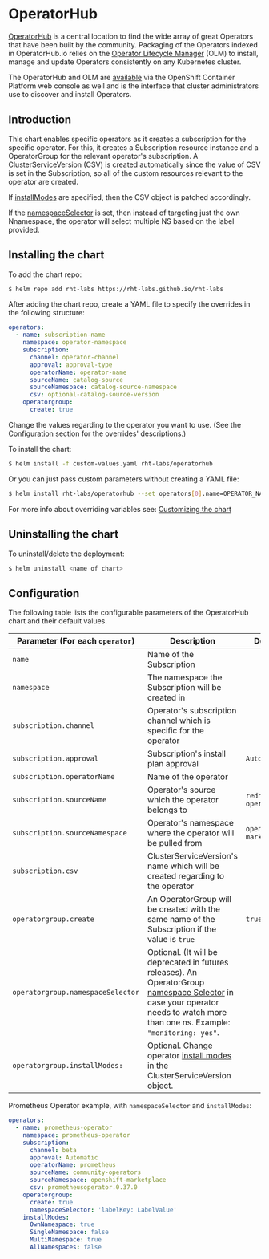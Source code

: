 
# OperatorHub

[OperatorHub](https://operatorhub.io/) is a central location to find the wide array of great Operators that have been built by the community. Packaging of the Operators indexed in OperatorHub.io relies on the  [Operator Lifecycle Manager](https://github.com/operator-framework/operator-lifecycle-manager) (OLM) to install, manage and update Operators consistently on any Kubernetes cluster.

The OperatorHub and OLM are [available](https://docs.openshift.com/container-platform/4.3/operators/olm-understanding-operatorhub.html) via the OpenShift Container Platform web console as well and is the interface that cluster administrators use to discover and install Operators.

## Introduction

This chart enables specific operators as it creates a subscription for the specific operator. For this, it creates a Subscription resource instance and a OperatorGroup for the relevant operator's subscription. A ClusterServiceVersion (CSV) is created automatically since the value of CSV is set in the Subscription, so all of the custom resources relevant to the operator are created.

If [installModes](https://docs.openshift.com/container-platform/4.5/operators/understanding/olm/olm-understanding-operatorgroups.html#olm-operatorgroups-membership_olm-understanding-operatorgroups) are specified, then the CSV object is patched accordingly.

If the [namespaceSelector](https://docs.openshift.com/container-platform/4.5/operators/understanding/olm/olm-understanding-operatorgroups.html#olm-operatorgroups-target-namespace_olm-understanding-operatorgroups) is set, then instead of targeting just the own Nnamespace, the operator will select multiple NS based on the label provided.

## Installing the chart

To add the chart repo:

```bash
$ helm repo add rht-labs https://rht-labs.github.io/rht-labs
```
After adding the chart repo, create a YAML file to specify the overrides in the following structure:

```yaml
operators:
  - name: subscription-name
    namespace: operator-namespace
    subscription:
      channel: operator-channel
      approval: approval-type
      operatorName: operator-name
      sourceName: catalog-source
      sourceNamespace: catalog-source-namespace
      csv: optional-catalog-source-version
    operatorgroup:
      create: true
```

Change the values regarding to the operator you want to use. (See the [Configuration](#Configuration) section for the overrides' descriptions.)

To install the chart:

```bash
$ helm install -f custom-values.yaml rht-labs/operatorhub
```
Or you can just pass custom parameters without creating a YAML file:

```bash
$ helm install rht-labs/operatorhub --set operators[0].name=OPERATOR_NAME,operators[0].namespace=OPERATOR_NAMESPACE ... (set all the mandatory variables)
```
For more info about overriding variables see: [Customizing the chart](https://helm.sh/docs/intro/using_helm/#customizing-the-chart-before-installing)

## Uninstalling the chart

To uninstall/delete the deployment:

```bash
$ helm uninstall <name of chart>
```

## Configuration

The following table lists the configurable parameters of the OperatorHub chart and their default values.

| Parameter (For each `operator`)                             | Description                                                               | Default                  |
| ------------------------------------- | ----------------------------------------------------------------------------------------------- | ------------------------ |
| `name`                                | Name of the Subscription                                                                        |                          |
| `namespace`                           | The namespace the Subscription will be created in                                               |                          |
| `subscription.channel`                | Operator's subscription channel which is specific for the operator                              |                          |
| `subscription.approval`               | Subscription's install plan approval                                                            | `Automatic`              |
| `subscription.operatorName`           | Name of the operator                                                                            |                          |
| `subscription.sourceName`             | Operator's source which the operator belongs to                                                 | `redhat-operators`       |
| `subscription.sourceNamespace`        | Operator's namespace where the operator will be pulled from                                     | `openshift-marketplace`  |
| `subscription.csv`                    | ClusterServiceVersion's name which will be created regarding to the operator                    |                          |
| `operatorgroup.create`                | An OperatorGroup will be created with the same name of the Subscription if the value is `true`  | `true`                   |
| `operatorgroup.namespaceSelector`     | Optional. (It will be deprecated in futures releases). An OperatorGroup [namespace Selector](https://docs.openshift.com/container-platform/4.5/operators/understanding/olm/olm-understanding-operatorgroups.html#olm-operatorgroups-target-namespace_olm-understanding-operatorgroups) in case your operator needs to watch more than one ns. Example: `"monitoring: yes"`.                                                                                                                                     |
| `operatorgroup.installModes:`         | Optional. Change operator [install modes](https://docs.openshift.com/container-platform/4.5/operators/understanding/olm/olm-understanding-operatorgroups.html#olm-operatorgroups-membership_olm-understanding-operatorgroups) in the ClusterServiceVersion object.                                 |                          |

Prometheus Operator example, with `namespaceSelector` and `installModes`:

```yaml
operators:
  - name: prometheus-operator
    namespace: prometheus-operator
    subscription:
      channel: beta
      approval: Automatic
      operatorName: prometheus
      sourceName: community-operators
      sourceNamespace: openshift-marketplace
      csv: prometheusoperator.0.37.0
    operatorgroup:
      create: true
      namespaceSelector: 'labelKey: LabelValue'
    installModes:
      OwnNamespace: true
      SingleNamespace: false
      MultiNamespace: true
      AllNamespaces: false

```
